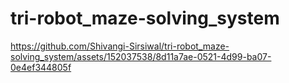 # tri-robot_maze-solving_system

https://github.com/Shivangi-Sirsiwal/tri-robot_maze-solving_system/assets/152037538/8d11a7ae-0521-4d99-ba07-0e4ef344805f

